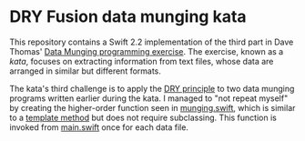 # DRY Fusion data munging kata
This repository contains a Swift 2.2 implementation of the third part in Dave Thomas' [Data Munging programming exercise](http://codekata.com/kata/kata04-data-munging/). The exercise, known as a _kata_, focuses on extracting information from text files, whose data are arranged in similar but different formats. 

The kata's third challenge is to apply the [DRY principle](https://en.wikipedia.org/wiki/Don%27t_repeat_yourself) to two data munging programs written earlier during the kata. I managed to "not repeat myself" by creating the higher-order function seen in [munging.swift](/DryMungingKata/munging.swift), which is similar to a [template method](https://sourcemaking.com/design_patterns/template_method) but does not require subclassing. This function is invoked from [main.swift](/DryMungingKata/main.swift) once for each data file.
